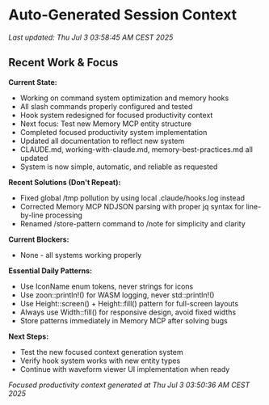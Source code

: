 # Auto-Generated Session Context

*Last updated: Thu Jul  3 03:58:45 AM CEST 2025*

## Recent Work & Focus

**Current State:**
- Working on command system optimization and memory hooks
- All slash commands properly configured and tested
- Hook system redesigned for focused productivity context
- Next focus: Test new Memory MCP entity structure
- Completed focused productivity system implementation
- Updated all documentation to reflect new system
- CLAUDE.md, working-with-claude.md, memory-best-practices.md all updated
- System is now simple, automatic, and reliable as requested

**Recent Solutions (Don't Repeat):**
- Fixed global /tmp pollution by using local .claude/hooks.log instead
- Corrected Memory MCP NDJSON parsing with proper jq syntax for line-by-line processing
- Renamed /store-pattern command to /note for simplicity and clarity

**Current Blockers:**
- None - all systems working properly

**Essential Daily Patterns:**
- Use IconName enum tokens, never strings for icons
- Use zoon::println!() for WASM logging, never std::println!()
- Use Height::screen() + Height::fill() pattern for full-screen layouts
- Always use Width::fill() for responsive design, avoid fixed widths
- Store patterns immediately in Memory MCP after solving bugs

**Next Steps:**
- Test the new focused context generation system
- Verify hook system works with new entity types
- Continue with waveform viewer UI implementation when ready

*Focused productivity context generated at Thu Jul  3 03:50:36 AM CEST 2025*
